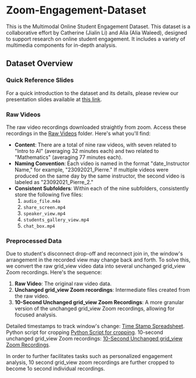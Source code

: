 # Zoom-Engagement-Dataset 

This is the Multimodal Online Student Engagement Dataset. This dataset is a collaborative effort by Catherine (Jialin Li) and Alia (Alia Waleed), designed to support research on online student engagement. It includes a variety of multimedia components for in-depth analysis.

## Dataset Overview

### Quick Reference Slides
For a quick introduction to the dataset and its details, please review our presentation slides available at [this link](https://docs.google.com/presentation/d/1oICvGvWpDMS1Ro6-yWFDrBTs-GKh_TB4LxYbBjpdD5Y/edit?usp=sharing).

### Raw Videos

The raw video recordings downloaded straightly from zoom. Access these recordings in the [Raw Videos](https://drive.google.com/drive/folders/12e2aJ3oW91NYt9XyptG9BrYOB44ag_Xr?usp=drive_link) folder. Here's what you'll find:

- **Content**: There are a total of nine raw videos, with seven related to "Intro to AI" (averaging 32 minutes each) and two related to "Mathematics" (averaging 77 minutes each).
- **Naming Convention**: Each video is named in the format "date_Instructor Name," for example, "23092021_Pierre." If multiple videos were produced on the same day by the same instructor, the second video is labeled as "23092021_Pierre_2."
- **Consistent Subfolders**: Within each of the nine subfolders, consistently store the following five files:
  1. `audio_file.m4a`
  2. `share_screen.mp4`
  3. `speaker_view.mp4`
  4. `students_gallery_view.mp4`
  5. `chat_box.mp4`

### Preprocessed Data
Due to student's disconnect drop-off and reconnect join in, the window's arrangement in the recorded view may change back and forth. To solve this, we convert the raw grid_view video data into several unchanged grid_view Zoom recordings. Here's the sequence:

1. **Raw Video**: The original raw video data.
2. **Unchanged grid_view Zoom recordings**: Intermediate files created from the raw video.
3. **10-Second Unchanged grid_view Zoom Recordings**: A more granular version of the unchanged grid_view Zoom recordings, allowing for focused analysis.

Detailed timestamps to track window's change: [Time Stamp Spreadsheet](https://docs.google.com/spreadsheets/d/1pYKqmghlGIbarUW7rUkTX_hiaAkYlV_0R-ExDdXn0_c/edit#gid=0).
Python script for cropping [Python Script for cropping](https://drive.google.com/file/d/18RaKtyPWgcPoat-nhkxFzW_z0JOlKncx/view?usp=drive_link).
10-second unchanged grid_view Zoom recordings: [10-Second Unchanged grid_view Zoom Recordings](https://drive.google.com/drive/folders/1_FsZybzov4A_sJx9lNyhSHyO4Pg5Drr6?usp=drive_link).

In order to further facilitates tasks such as personalized engagement analysis, 10 second grid_view zoom recordings are further cropped to become 1o second individual recordings.



